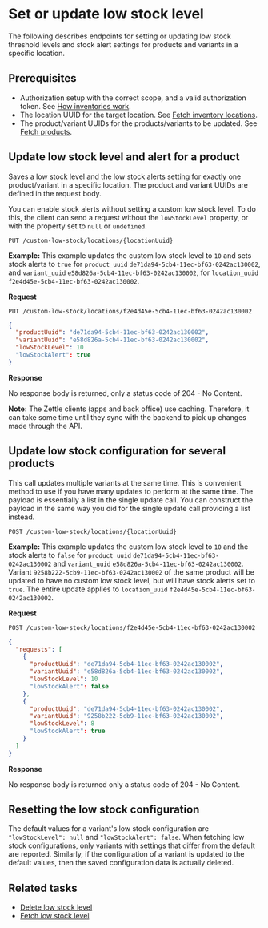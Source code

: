 Set or update low stock level
=====

The following describes endpoints for setting or updating low stock threshold levels and stock alert settings for products and variants in a specific location. 

## Prerequisites
* Authorization setup with the correct scope, and a valid authorization token. See [How inventories work](../../concepts/how-inventories-work.md).
* The location UUID for the target location. See [Fetch inventory locations](../manage-locations/fetch-inventory-locations.md).
* The product/variant UUIDs for the products/variants to be updated. See [Fetch products](https://github.com/iZettle/devx-doc-experiment/blob/main/api-documentation/product-library-api/user-guides/manage-products/fetch-products.md).

## Update low stock level and alert for a product
Saves a low stock level and the low stock alerts setting for exactly one product/variant in a specific location. The product and variant UUIDs are defined in the request body.

You can enable stock alerts without setting a custom low stock level. To do this, the client can send a request without the `lowStockLevel` property, or with the property set to `null` or `undefined`.

```http
PUT /custom-low-stock/locations/{locationUuid}
```

**Example:** This example updates the custom low stock level to `10` and sets stock alerts to `true` for `product_uuid` `de71da94-5cb4-11ec-bf63-0242ac130002`, and `variant_uuid` `e58d826a-5cb4-11ec-bf63-0242ac130002`, for `location_uuid` `f2e4d45e-5cb4-11ec-bf63-0242ac130002`.

**Request**

```http
PUT /custom-low-stock/locations/f2e4d45e-5cb4-11ec-bf63-0242ac130002
```
```json
{
  "productUuid": "de71da94-5cb4-11ec-bf63-0242ac130002",
  "variantUuid": "e58d826a-5cb4-11ec-bf63-0242ac130002",
  "lowStockLevel": 10
  "lowStockAlert": true
}
```

**Response**

No response body is returned, only a status code of 204 - No Content.

**Note:** The Zettle clients (apps and back office) use caching. Therefore, it can take some time until they sync with the backend to pick up changes made through the API.

## Update low stock configuration for several products
This call updates multiple variants at the same time. This is convenient method to use if you have many updates to perform at the same time. The payload is essentially a list in the single update call. You can construct the payload in the same way you did for the single update call providing a list instead.

```http
POST /custom-low-stock/locations/{locationUuid}
```

**Example:** This example updates the custom low stock level to `10` and the stock alerts to `false` for `product_uuid` `de71da94-5cb4-11ec-bf63-0242ac130002` and `variant_uuid` `e58d826a-5cb4-11ec-bf63-0242ac130002`. Variant `9258b222-5cb9-11ec-bf63-0242ac130002` of the same product will be updated to have no custom low stock level, but will have stock alerts set to `true`. The entire update applies to `location_uuid` `f2e4d45e-5cb4-11ec-bf63-0242ac130002`.

**Request**

```http
POST /custom-low-stock/locations/f2e4d45e-5cb4-11ec-bf63-0242ac130002
```

```json
{
  "requests": [
    {
      "productUuid": "de71da94-5cb4-11ec-bf63-0242ac130002",
      "variantUuid": "e58d826a-5cb4-11ec-bf63-0242ac130002",
      "lowStockLevel": 10
      "lowStockAlert": false
    },
    {
      "productUuid": "de71da94-5cb4-11ec-bf63-0242ac130002",
      "variantUuid": "9258b222-5cb9-11ec-bf63-0242ac130002",
      "lowStockLevel": 8
      "lowStockAlert": true
    }
  ]
}
```

**Response**

No response body is returned only a status code of 204 - No Content.

## Resetting the low stock configuration

The default values for a variant's low stock configuration are `"lowStockLevel": null` and `"lowStockAlert": false`. When fetching low stock configurations, only variants with settings that differ from the default are reported. Similarly, if the configuration of a variant is updated to the default values, then the saved configuration data is actually deleted.

## Related tasks
* [Delete low stock level](delete-low-stock-level.md)
* [Fetch low stock level](fetch-low-stock-level.md)
